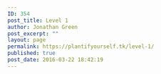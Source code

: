 ```yaml
---
ID: 354
post_title: Level 1
author: Jonathan Green
post_excerpt: ""
layout: page
permalink: https://plantifyourself.tk/level-1/
published: true
post_date: 2016-03-22 18:42:19
---
```

<!-- wp:html -->
<?php

$link = mysql_connect('35.232.215.112', 'root', '1234,qwer');
if (!$link) {
die('Not connected : ' . mysql_error());
}

// make foo the current db
$db_selected = mysql_select_db('VegNutr', $link);
if (!$db_selected) {
die ('Can\'t use foo : ' . mysql_error());
}
?>
<!-- /wp:html -->